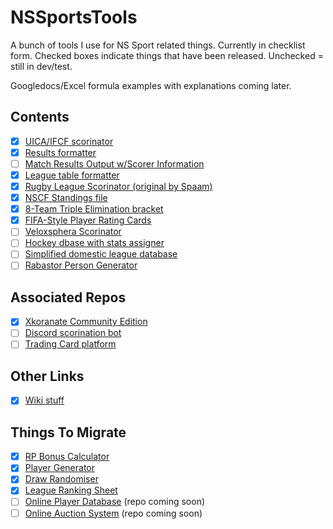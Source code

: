 # NSSportsTools
A bunch of tools I use for NS Sport related things.
Currently in checklist form. Checked boxes indicate things that have been released. Unchecked = still in dev/test.

Googledocs/Excel formula examples with explanations coming later.

## Contents
- [x] [UICA/IFCF scorinator](https://docs.google.com/spreadsheets/d/1u9D7dwDDgJvGE-nQ4q2Lsft6y44qxazXaK7vtIdz6Bs/)
- [x] [Results formatter](https://docs.google.com/spreadsheets/d/1LWoUvxsyI937i3L0DA01IIV26yK_qQNnQmnXPMunBM4/)
- [ ] [Match Results Output w/Scorer Information](https://docs.google.com/spreadsheets/d/14-iM85MvFkPyflmIPUOwXgmGGgWINZ-Nzbdusz9qn4s)
- [x] [League table formatter](https://docs.google.com/spreadsheets/d/1Vrdrd9fUYnUMZz-U6b0QvSFbrNsG9NqeP1wKXh5qpKw/)
- [x] [Rugby League Scorinator (original by Spaam)](https://docs.google.com/spreadsheets/d/1_DDUJ3OvFKYUZMurX5OrejBoGRjN4eGatoUzeQGCaFk/)
- [x] [NSCF Standings file](https://docs.google.com/spreadsheets/d/1RKKn0eA1Ft6YwwD15_ChnBkj-L2vZrTSlvj8vEBhnWs/)
- [x] [8-Team Triple Elimination bracket](https://docs.google.com/spreadsheets/d/1g9xkC15ii1OeuRcbcApV_nKV25oNVpxDeawu6vfrtQM)
- [x] [FIFA-Style Player Rating Cards](https://docs.google.com/spreadsheets/d/1xwk4WXqOrRk6gxpnUjo2dg1D4c2bMg_6ngwCXjhR3j0)
- [ ] [Veloxsphera Scorinator](https://docs.google.com/spreadsheets/d/1D4BFzCa3b2TXDywEyKBCrccvNg_1ImifBE76XN3RxeI/)
- [ ] [Hockey dbase with stats assigner](https://docs.google.com/spreadsheets/d/1xoJPEX3bFOSPyxhExUszzcA3H9Vx2vmtdukqq2_kHFs/)
- [ ] [Simplified domestic league database](#)
- [ ] [Rabastor Person Generator](https://docs.google.com/spreadsheets/d/1mAlcGsw4Vt8CcczPP52K0n4fE7__3K1cF-M3QdLucPI/)

## Associated Repos
- [x] [Xkoranate Community Edition](https://github.com/RuleTheriault/Xkoranate-CE)
- [ ] [Discord scorination bot](https://github.com/blackmage37/scorebot)
- [ ] [Trading Card platform](https://github.com/blackmage37/UltimateTeam)

## Other Links
- [x] [Wiki stuff](http://rabastor.com/wiki/index.php?title=Main_Page)

## Things To Migrate
- [x] [RP Bonus Calculator](http://www.rabastor.com/scorinators.htm)
- [x] [Player Generator](http://www.rabastor.com/scorinators.htm)
- [x] [Draw Randomiser](http://www.rabastor.com/scorinators.htm)
- [x] [League Ranking Sheet](http://www.rabastor.com/scorinators.htm)
- [ ] [Online Player Database](http://rabastor.com/legends/legend.php) (repo coming soon)
- [ ] [Online Auction System](http://rabastor.com/olaf/) (repo coming soon)
